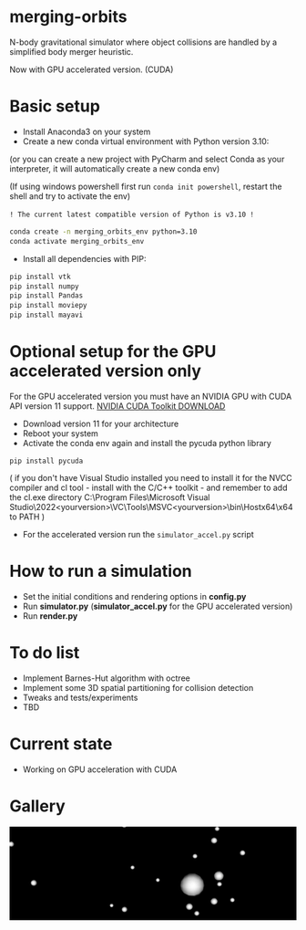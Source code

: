 # merging-orbits
N-body gravitational simulator where object collisions are handled by a simplified body merger heuristic.

Now with GPU accelerated version. (CUDA)

# Basic setup
- Install Anaconda3 on your system
- Create a new conda virtual environment with Python version 3.10:

(or you can create a new project with PyCharm and select Conda as your interpreter, it will automatically create a new conda env)

(If using windows powershell first run `conda init powershell`, restart the shell and try to activate the env)

`! The current latest compatible version of Python is v3.10 !`
```bash
conda create -n merging_orbits_env python=3.10
conda activate merging_orbits_env
```

- Install all dependencies with PIP:

```bash
pip install vtk
pip install numpy
pip install Pandas
pip install moviepy
pip install mayavi
```

# Optional setup for the GPU accelerated version only

For the GPU accelerated version you must have an NVIDIA GPU with CUDA API version 11 support. [NVIDIA CUDA Toolkit DOWNLOAD](https://developer.nvidia.com/cuda-toolkit)
- Download version 11 for your architecture
- Reboot your system
- Activate the conda env again and install the pycuda python library
```
pip install pycuda
```

( if you don't have Visual Studio installed you need to install it for the NVCC compiler and cl tool - install with the C/C++ toolkit - and remember to add the cl.exe directory C:\Program Files\Microsoft Visual Studio\2022\<yourversion>\VC\Tools\MSVC\<yourversion>\bin\Hostx64\x64 to PATH )

- For the accelerated version run the `simulator_accel.py` script

# How to run a simulation
- Set the initial conditions and rendering options in **config.py**
- Run **simulator.py** (**simulator_accel.py** for the GPU accelerated version)
- Run **render.py**

# To do list
- Implement Barnes-Hut algorithm with octree
- Implement some 3D spatial partitioning for collision detection
- Tweaks and tests/experiments
- TBD

# Current state
- Working on GPU acceleration with CUDA

# Gallery

![Demo](https://github.com/andrei-g99/andrei-g99.github.io/blob/main/mergingorbits.png)
